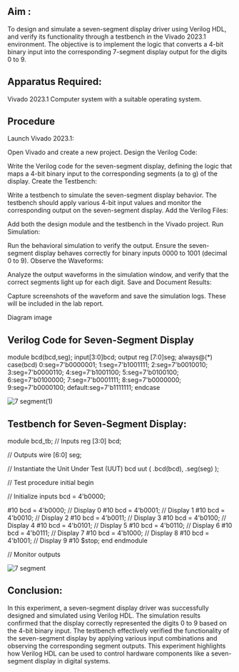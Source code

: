## Aim :
To design and simulate a seven-segment display driver using Verilog HDL, and verify its functionality through a testbench in the Vivado 2023.1 environment. The objective is to implement the logic that converts a 4-bit binary input into the corresponding 7-segment display output for the digits 0 to 9.

## Apparatus Required:
Vivado 2023.1 Computer system with a suitable operating system.

## Procedure

Launch Vivado 2023.1:

Open Vivado and create a new project. Design the Verilog Code:

Write the Verilog code for the seven-segment display, defining the logic that maps a 4-bit binary input to the corresponding segments (a to g) of the display. Create the Testbench:

Write a testbench to simulate the seven-segment display behavior. The testbench should apply various 4-bit input values and monitor the corresponding output on the seven-segment display. Add the Verilog Files:

Add both the design module and the testbench in the Vivado project. Run Simulation:

Run the behavioral simulation to verify the output. Ensure the seven-segment display behaves correctly for binary inputs 0000 to 1001 (decimal 0 to 9). Observe the Waveforms:

Analyze the output waveforms in the simulation window, and verify that the correct segments light up for each digit. Save and Document Results:

Capture screenshots of the waveform and save the simulation logs. These will be included in the lab report.

Diagram image

## Verilog Code for Seven-Segment Display

module bcd(bcd,seg); 
input[3:0]bcd;
output reg [7:0]seg;
always@(*) 
case(bcd) 0:seg=7'b0000001;
          1:seg=7'b1001111;
          2:seg=7'b0010010; 
          3:seg=7'b0000110; 
          4:seg=7'b1001100;
          5:seg=7'b0100100;
          6:seg=7'b0100000;
          7:seg=7'b0001111;
          8:seg=7'b0000000;
          9:seg=7'b0000100; 
          default:seg=7'b1111111;
          endcase

![7 segment(1)](https://github.com/user-attachments/assets/20e0fb49-9592-441f-b441-beb9d4e64c8e)


## Testbench for Seven-Segment Display:

module bcd_tb; 
// Inputs reg [3:0] bcd;

// Outputs wire [6:0] seg;

// Instantiate the Unit Under Test (UUT) bcd uut ( .bcd(bcd), .seg(seg) );

// Test procedure initial begin 

// Initialize inputs bcd = 4'b0000;

#10 bcd = 4'b0000; // Display 0
#10 bcd = 4'b0001; // Display 1
#10 bcd = 4'b0010; // Display 2
#10 bcd = 4'b0011; // Display 3
#10 bcd = 4'b0100; // Display 4
#10 bcd = 4'b0101; // Display 5
#10 bcd = 4'b0110; // Display 6
#10 bcd = 4'b0111; // Display 7
#10 bcd = 4'b1000; // Display 8
#10 bcd = 4'b1001; // Display 9
#10 $stop;
end
endmodule

// Monitor outputs


![7 segment](https://github.com/user-attachments/assets/db831b50-9dc4-41e4-84ca-56cfcce661d9)


## Conclusion:
In this experiment, a seven-segment display driver was successfully designed and simulated using Verilog HDL. The simulation results confirmed that the display correctly represented the digits 0 to 9 based on the 4-bit binary input. The testbench effectively verified the functionality of the seven-segment display by applying various input combinations and observing the corresponding segment outputs. This experiment highlights how Verilog HDL can be used to control hardware components like a seven-segment display in digital systems.
